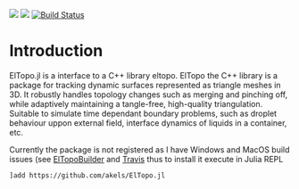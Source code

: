 [![](https://img.shields.io/badge/docs-stable-blue.svg)](https://akels.github.io/ElTopo.jl/stable)
[![](https://img.shields.io/badge/docs-dev-blue.svg)](https://akels.github.io/ElTopo.jl/dev)
[![Build Status](https://travis-ci.org/akels/LaplaceBIE.jl.svg?branch=master)](https://travis-ci.org/akels/ElTopo.jl)

# Introduction

ElTopo.jl is a interface to a C++ library eltopo. ElTopo the C++ library is a package for tracking dynamic surfaces represented as triangle meshes in 3D. It robustly handles topology changes such as merging and pinching off, while adaptively maintaining a tangle-free, high-quality triangulation. Suitable to simulate time dependant boundary problems, such as droplet behaviour uppon external field, interface dynamics of liquids in a container, etc.

Currently the package is not registered as I have Windows and MacOS build issues (see [ElTopoBuilder](https://github.com/akels/ElTopoBuilder) and [Travis](https://travis-ci.org/akels/ElTopo.jl/jobs/574602453) thus to install it execute in Julia REPL

```
]add https://github.com/akels/ElTopo.jl
```